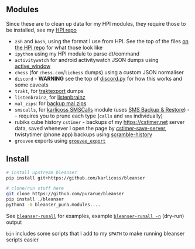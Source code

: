 ## Modules

Since these are to clean up data for my HPI modules, they require those to be installed, see my [HPI repo](https://github.com/purarue/HPI#install)

- `zsh` and `bash`, using the format I use from HPI. See the top of the files [on the HPI repo](https://github.com/purarue/HPI) for what those look like
- `ipython` using my HPI module to parse dt/command
- `activitywatch` for android activitywatch JSON dumps using [active_window](https://github.com/purarue/active_window/)
- `chess` (for `chess.com`/`lichess` dumps) using a custom JSON normaliser
- `discord` - **WARNING** see the top of [discord.py](src/bleanser_pura/modules/discord.py) for how this works and some caveats
- `trakt`, for [traktexport](https://github.com/purarue/traktexport) dumps
- `listenbrainz`, for [listenbrainz](https://github.com/purarue/listenbrainz_export)
- `mal_zips`: for [backup mal zips](https://github.com/purarue/malexport/#recover_deleted)
- `smscalls`, for [karlicoss SMSCalls](https://github.com/karlicoss/HPI/blob/master/my/smscalls.py) module (uses [SMS Backup & Restore](https://play.google.com/store/apps/details?id=com.riteshsahu.SMSBackupRestore&hl=en_US)) -- requires you to prune each type (`calls` and `sms` individually)
- rubiks cube history `cstimer` - backups of my <https://cstimer.net> server data, saved whenever I open the page by [cstimer-save-server](https://github.com/purarue/cstimer-save-server), twistytimer (phone app) backups using [scramble-history](https://github.com/purarue/scramble-history)
- `grouvee` exports using [`grouvee_export`](https://github.com/purarue/grouvee_export)

## Install

```bash
# install upstream bleanser
pip install git+https://github.com/karlicoss/bleanser

# clone/run stuff here
git clone https://github.com/purarue/bleanser
pip install ./bleanser
python3 -m bleanser_pura.modules....
```

See [`bleanser-runall`](./bin/bleanser-runall) for examples, example [`bleanser-runall -n`](https://gist.github.com/purarue/e97e4776181efcca2b19b0d7ffc1d0ed) (dry-run) output

`bin` includes some scripts that I add to my `$PATH` to make running bleanser scripts easier
